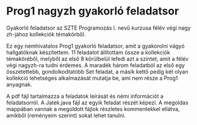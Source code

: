 # Prog1 nagyzh gyakorló feladatsor
Gyakorló feladatsor az SZTE Programozás I. nevű kurzusa félév végi nagy zh-jához kollekciók témakörből.

Ez egy nemhivatalos Prog1 gyakorló feladatsor, amit a gyakorolni vágyó hallgatóknak készítettem. 11 feladatot állítottam össze a kollekciók témaköréből, melyből az első 8 körülbelül lefedi azt a szintet, amit a félév végi nagyzh-ra tudni érdemes. A maradék három feladatból az első egy összetettebb, gondolkodtatóbb Set feladat, a másik kettő pedig két olyan kollekció lehetséges alkalmazását mutatja be, ami nem része a Prog1 anyagnak.

A pdf fájl tartalmazza a feladatok leírását és némi információt a feladatsorról. A Jatek.java fájl az egyik feladat részét képezi. A megoldas mappában vannak a megoldott fájlok részletes kommentekkel ellátva, amikből (reményeim szerint) sokat lehet tanulni.
